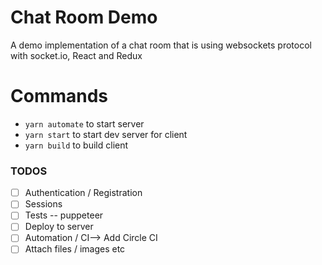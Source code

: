 # Chat Room Demo
A demo implementation of a chat room that is using websockets protocol with socket.io, React and Redux

# Commands

- `yarn automate` to start server
- `yarn start` to start dev server for client
- `yarn build` to build client

### TODOS

- [ ] Authentication / Registration
- [ ] Sessions
- [ ] Tests -- puppeteer
- [ ] Deploy to server
- [ ] Automation / CI--> Add Circle CI
- [ ] Attach files / images etc